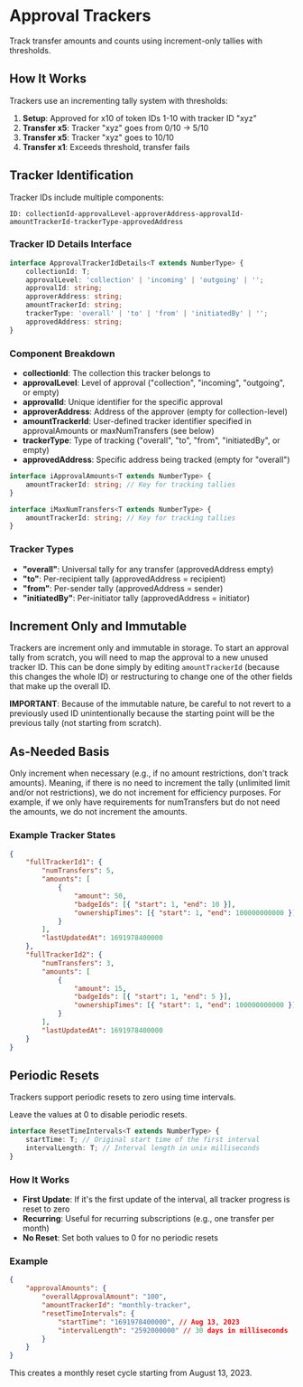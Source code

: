 # Approval Trackers

Track transfer amounts and counts using increment-only tallies with thresholds.

## How It Works

Trackers use an incrementing tally system with thresholds:

1. **Setup**: Approved for x10 of token IDs 1-10 with tracker ID "xyz"
2. **Transfer x5**: Tracker "xyz" goes from 0/10 → 5/10
3. **Transfer x5**: Tracker "xyz" goes to 10/10
4. **Transfer x1**: Exceeds threshold, transfer fails

## Tracker Identification

Tracker IDs include multiple components:

```
ID: collectionId-approvalLevel-approverAddress-approvalId-amountTrackerId-trackerType-approvedAddress
```

### Tracker ID Details Interface

```typescript
interface ApprovalTrackerIdDetails<T extends NumberType> {
    collectionId: T;
    approvalLevel: 'collection' | 'incoming' | 'outgoing' | '';
    approvalId: string;
    approverAddress: string;
    amountTrackerId: string;
    trackerType: 'overall' | 'to' | 'from' | 'initiatedBy' | '';
    approvedAddress: string;
}
```

### Component Breakdown

-   **collectionId**: The collection this tracker belongs to
-   **approvalLevel**: Level of approval ("collection", "incoming", "outgoing", or empty)
-   **approvalId**: Unique identifier for the specific approval
-   **approverAddress**: Address of the approver (empty for collection-level)
-   **amountTrackerId**: User-defined tracker identifier specified in approvalAmounts or maxNumTransfers (see below)
-   **trackerType**: Type of tracking ("overall", "to", "from", "initiatedBy", or empty)
-   **approvedAddress**: Specific address being tracked (empty for "overall")

```typescript
interface iApprovalAmounts<T extends NumberType> {
    amountTrackerId: string; // Key for tracking tallies
}

interface iMaxNumTransfers<T extends NumberType> {
    amountTrackerId: string; // Key for tracking tallies
}
```

### Tracker Types

-   **"overall"**: Universal tally for any transfer (approvedAddress empty)
-   **"to"**: Per-recipient tally (approvedAddress = recipient)
-   **"from"**: Per-sender tally (approvedAddress = sender)
-   **"initiatedBy"**: Per-initiator tally (approvedAddress = initiator)

## Increment Only and Immutable

Trackers are increment only and immutable in storage. To start an approval tally from scratch, you will need to map the approval to a new unused tracker ID. This can be done simply by editing `amountTrackerId` (because this changes the whole ID) or restructuring to change one of the other fields that make up the overall ID.

**IMPORTANT**: Because of the immutable nature, be careful to not revert to a previously used ID unintentionally because the starting point will be the previous tally (not starting from scratch).

## As-Needed Basis

Only increment when necessary (e.g., if no amount restrictions, don't track amounts). Meaning, if there is no need to increment the tally (unlimited limit and/or not restrictions), we do not increment for efficiency purposes. For example, if we only have requirements for numTransfers but do not need the amounts, we do not increment the amounts.

### Example Tracker States

```json
{
    "fullTrackerId1": {
        "numTransfers": 5,
        "amounts": [
            {
                "amount": 50,
                "badgeIds": [{ "start": 1, "end": 10 }],
                "ownershipTimes": [{ "start": 1, "end": 100000000000 }]
            }
        ],
        "lastUpdatedAt": 1691978400000
    },
    "fullTrackerId2": {
        "numTransfers": 3,
        "amounts": [
            {
                "amount": 15,
                "badgeIds": [{ "start": 1, "end": 5 }],
                "ownershipTimes": [{ "start": 1, "end": 100000000000 }]
            }
        ],
        "lastUpdatedAt": 1691978400000
    }
}
```

## Periodic Resets

Trackers support periodic resets to zero using time intervals.

Leave the values at 0 to disable periodic resets.

```typescript
interface ResetTimeIntervals<T extends NumberType> {
    startTime: T; // Original start time of the first interval
    intervalLength: T; // Interval length in unix milliseconds
}
```

### How It Works

-   **First Update**: If it's the first update of the interval, all tracker progress is reset to zero
-   **Recurring**: Useful for recurring subscriptions (e.g., one transfer per month)
-   **No Reset**: Set both values to 0 for no periodic resets

### Example

```json
{
    "approvalAmounts": {
        "overallApprovalAmount": "100",
        "amountTrackerId": "monthly-tracker",
        "resetTimeIntervals": {
            "startTime": "1691978400000", // Aug 13, 2023
            "intervalLength": "2592000000" // 30 days in milliseconds
        }
    }
}
```

This creates a monthly reset cycle starting from August 13, 2023.
